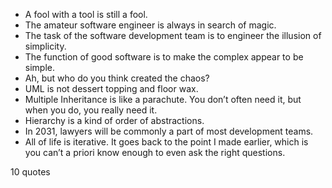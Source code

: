  - A fool with a tool is still a fool.
 - The amateur software engineer is always in search of magic.
 - The task of the software development team is to engineer the illusion of simplicity.
 - The function of good software is to make the complex appear to be simple.
 - Ah, but who do you think created the chaos?
 - UML is not dessert topping and floor wax.
 - Multiple Inheritance is like a parachute. You don’t often need it, but when you do, you really need it.
 - Hierarchy is a kind of order of abstractions.
 - In 2031, lawyers will be commonly a part of most development teams.
 - All of life is iterative. It goes back to the point I made earlier, which is you can’t a priori know enough to even ask the right questions.

10 quotes